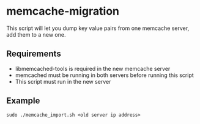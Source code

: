 # memcache-migration
This script will let you dump key value pairs from one memcache server, add them to a new one.

## Requirements
* libmemcached-tools is required in the new memcache server
* memcached must be running in both servers before running this script
* This script must run in the new server

## Example
`sudo ./memcache_import.sh <old server ip address>`
